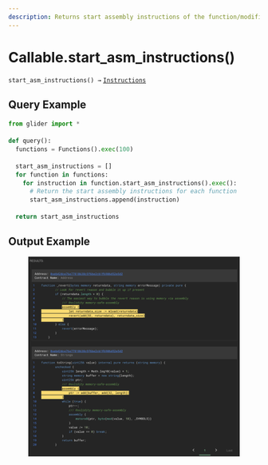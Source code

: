 ```yaml
---
description: Returns start assembly instructions of the function/modifier.
---
```


# Callable.start\_asm\_instructions()

`start_asm_instructions() →` [`Instructions`](../instructions/)

## Query Example

```python
from glider import *

def query():
  functions = Functions().exec(100)

  start_asm_instructions = []
  for function in functions:
    for instruction in function.start_asm_instructions().exec():
      # Return the start assembly instructions for each function
      start_asm_instructions.append(instruction)

  return start_asm_instructions
```

## Output Example

<figure><img src="../../.gitbook/assets/image (1) (1) (1) (1) (1) (1) (1) (1) (1) (1) (1) (1) (1) (1).png" alt=""><figcaption></figcaption></figure>

